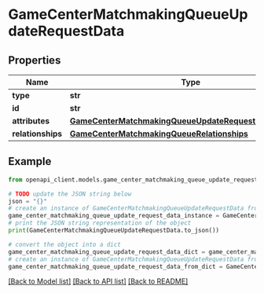 # GameCenterMatchmakingQueueUpdateRequestData


## Properties

Name | Type | Description | Notes
------------ | ------------- | ------------- | -------------
**type** | **str** |  | 
**id** | **str** |  | 
**attributes** | [**GameCenterMatchmakingQueueUpdateRequestDataAttributes**](GameCenterMatchmakingQueueUpdateRequestDataAttributes.md) |  | [optional] 
**relationships** | [**GameCenterMatchmakingQueueRelationships**](GameCenterMatchmakingQueueRelationships.md) |  | [optional] 

## Example

```python
from openapi_client.models.game_center_matchmaking_queue_update_request_data import GameCenterMatchmakingQueueUpdateRequestData

# TODO update the JSON string below
json = "{}"
# create an instance of GameCenterMatchmakingQueueUpdateRequestData from a JSON string
game_center_matchmaking_queue_update_request_data_instance = GameCenterMatchmakingQueueUpdateRequestData.from_json(json)
# print the JSON string representation of the object
print(GameCenterMatchmakingQueueUpdateRequestData.to_json())

# convert the object into a dict
game_center_matchmaking_queue_update_request_data_dict = game_center_matchmaking_queue_update_request_data_instance.to_dict()
# create an instance of GameCenterMatchmakingQueueUpdateRequestData from a dict
game_center_matchmaking_queue_update_request_data_from_dict = GameCenterMatchmakingQueueUpdateRequestData.from_dict(game_center_matchmaking_queue_update_request_data_dict)
```
[[Back to Model list]](../README.md#documentation-for-models) [[Back to API list]](../README.md#documentation-for-api-endpoints) [[Back to README]](../README.md)


